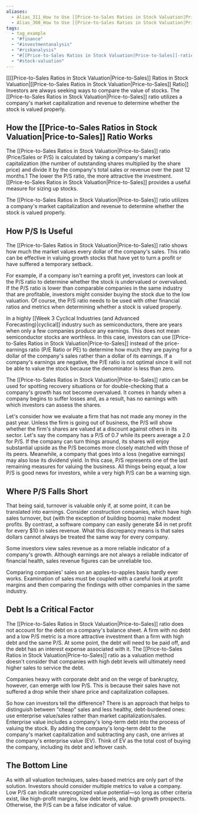 ```yaml
---
aliases:
  - Alias_311_How to Use [[Price-to-Sales Ratios in Stock Valuation|Price-to-Sales]] Ratios to Value Stocks.md
  - Alias_308_How to Use [[Price-to-Sales Ratios in Stock Valuation|Price-to-Sales]] Ratios to Value Stocks.md
tags:
  - tag_example
  - "#finance"
  - "#investmentanalysis"
  - "#riskanalysis"
  - "#[[Price-to-Sales Ratios in Stock Valuation|Price-to-Sales]]-ratio"
  - "#stock-valuation"
---
```


[[[[Price-to-Sales Ratios in Stock Valuation|Price-to-Sales]] Ratios in Stock Valuation|[[Price-to-Sales Ratios in Stock Valuation|Price-to-Sales]] Ratio]]
Investors are always seeking ways to compare the value of stocks. The [[Price-to-Sales Ratios in Stock Valuation|Price-to-Sales]] ratio utilizes a company's market capitalization and revenue to determine whether the stock is valued properly.

## How the [[Price-to-Sales Ratios in Stock Valuation|Price-to-Sales]] Ratio Works

The [[Price-to-Sales Ratios in Stock Valuation|Price-to-Sales]] ratio (Price/Sales or P/S) is calculated by taking a company's market capitalization (the number of outstanding shares multiplied by the share price) and divide it by the company's total sales or revenue over the past 12 months.1 The lower the P/S ratio, the more attractive the investment. [[Price-to-Sales Ratios in Stock Valuation|Price-to-Sales]] provides a useful measure for sizing up stocks.

The [[Price-to-Sales Ratios in Stock Valuation|Price-to-Sales]] ratio utilizes a company's market capitalization and revenue to determine whether the stock is valued properly.

## How P/S Is Useful

The [[Price-to-Sales Ratios in Stock Valuation|Price-to-Sales]] ratio shows how much the market values every dollar of the company's sales. This ratio can be effective in valuing growth stocks that have yet to turn a profit or have suffered a temporary setback.

For example, if a company isn't earning a profit yet, investors can look at the P/S ratio to determine whether the stock is undervalued or overvalued. If the P/S ratio is lower than comparable companies in the same industry that are profitable, investors might consider buying the stock due to the low valuation. Of course, the P/S ratio needs to be used with other financial ratios and metrics when determining whether a stock is valued properly.

In a highly [[Week 3 Cyclical Industries (and Advanced Forecasting)|cyclical]] industry such as semiconductors, there are years when only a few companies produce any earnings. This does not mean semiconductor stocks are worthless. In this case, investors can use [[Price-to-Sales Ratios in Stock Valuation|Price-to-Sales]] instead of the price-earnings ratio (P/E Ratio or PE) to determine how much they are paying for a dollar of the company's sales rather than a dollar of its earnings. If a company's earnings are negative, the P/E ratio is not optimal since it will not be able to value the stock because the denominator is less than zero.

The [[Price-to-Sales Ratios in Stock Valuation|Price-to-Sales]] ratio can be used for spotting recovery situations or for double-checking that a company's growth has not become overvalued. It comes in handy when a company begins to suffer losses and, as a result, has no earnings with which investors can assess the shares.

Let's consider how we evaluate a firm that has not made any money in the past year. Unless the firm is going out of business, the P/S will show whether the firm's shares are valued at a discount against others in its sector. Let's say the company has a P/S of 0.7 while its peers average a 2.0 for P/S. If the company can turn things around, its shares will enjoy substantial upside as the P/S becomes more closely matched with those of its peers. Meanwhile, a company that goes into a loss (negative earnings) may also lose its dividend yield. In this case, P/S represents one of the last remaining measures for valuing the business. All things being equal, a low P/S is good news for investors, while a very high P/S can be a warning sign.

## Where P/S Falls Short

That being said, turnover is valuable only if, at some point, it can be translated into earnings. Consider construction companies, which have high sales turnover, but (with the exception of building booms) make modest profits. By contrast, a software company can easily generate $4 in net profit for every $10 in sales revenue. What this discrepancy means is that sales dollars cannot always be treated the same way for every company.

Some investors view sales revenue as a more reliable indicator of a company's growth. Although earnings are not always a reliable indicator of financial health, sales revenue figures can be unreliable too.

Comparing companies' sales on an apples-to-apples basis hardly ever works. Examination of sales must be coupled with a careful look at profit margins and then comparing the findings with other companies in the same industry.

## Debt Is a Critical Factor

The [[Price-to-Sales Ratios in Stock Valuation|Price-to-Sales]] ratio does not account for the debt on a company's balance sheet. A firm with no debt and a low P/S metric is a more attractive investment than a firm with high debt and the same P/S. At some point, the debt will need to be paid off, and the debt has an interest expense associated with it. The [[Price-to-Sales Ratios in Stock Valuation|Price-to-Sales]] ratio as a valuation method doesn't consider that companies with high debt levels will ultimately need higher sales to service the debt.

Companies heavy with corporate debt and on the verge of bankruptcy, however, can emerge with low P/S. This is because their sales have not suffered a drop while their share price and capitalization collapses.

So how can investors tell the difference? There is an approach that helps to distinguish between "cheap" sales and less healthy, debt-burdened ones: use enterprise value/sales rather than market capitalization/sales. Enterprise value includes a company's long-term debt into the process of valuing the stock. By adding the company's long-term debt to the company's market capitalization and subtracting any cash, one arrives at the company's enterprise value (EV). Think of EV as the total cost of buying the company, including its debt and leftover cash.

## The Bottom Line

As with all valuation techniques, sales-based metrics are only part of the solution. Investors should consider multiple metrics to value a company. Low P/S can indicate unrecognized value potential—so long as other criteria exist, like high-profit margins, low debt levels, and high growth prospects. Otherwise, the P/S can be a false indicator of value.
